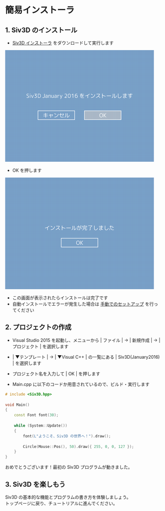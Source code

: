 ﻿# 簡易インストーラ
## 1. Siv3D のインストール
- <a href="http://siv3d.jp/downloads/Siv3D/Siv3D_Installer.exe" target="_blank">Siv3D インストーラ</a> をダウンロードして実行します

![Siv3D のインストール](resource/installer1_480.png "Siv3D のインストール")  
- OK を押します

![Siv3D のインストール](resource/installer2_480.png "Siv3D のインストール")  
- この画面が表示されたらインストールは完了です
 - 自動インストールでエラーが発生した場合は <a href="Manual-setup.md">手動でのセットアップ</a> を行ってください

## 2. プロジェクトの作成
- Visual Studio 2015 を起動し、メニューから | ファイル | → | 新規作成 | → | プロジェクト | を選択します

- | ▼テンプレート | → | ▼Visual C++ | の一覧にある | Siv3D(January2016) | を選択します

-  プロジェクト名を入力して | OK | を押します

- Main.cpp に以下のコードか用意されているので、ビルド・実行します
```cpp
# include <Siv3D.hpp>

void Main()
{
	const Font font(30);

	while (System::Update())
	{
		font(L"ようこそ、Siv3D の世界へ！").draw();

		Circle(Mouse::Pos(), 50).draw({ 255, 0, 0, 127 });
	}
}
```
おめでとうございます！最初の Siv3D プログラムが動きました。

## 3. Siv3D を楽しもう
Siv3D の基本的な機能とプログラムの書き方を体験しましょう。  
トップページに戻り、チュートリアルに進んでください。

